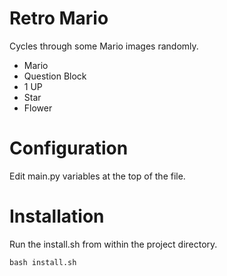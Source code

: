 # Retro Mario
Cycles through some Mario images randomly.

* Mario
* Question Block
* 1 UP
* Star
* Flower

# Configuration
Edit main.py variables at the top of the file.

# Installation
Run the install.sh from within the project directory.

```
bash install.sh
```
